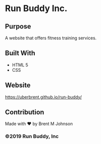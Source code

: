 # Run Buddy Inc.

## Purpose
A website that offers fitness training services.

## Built With
* HTML 5
* CSS

## Website
https://uberbrent.github.io/run-buddy/

## Contribution
Made with ❤️ by Brent M Johnson

### &copy;2019 Run Buddy, Inc
